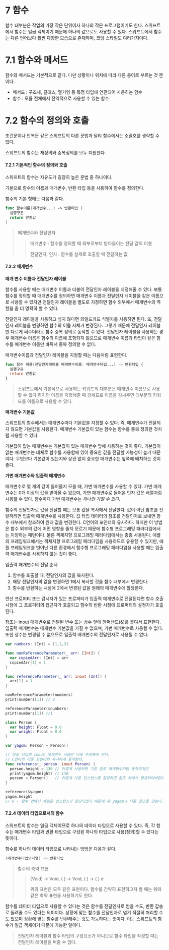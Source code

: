 # 7 함수

함수 대부분은 작업의 가장 작은 단위이자 하나의 작은 프로그램이기도 한다. 스위프트에서 함수는 일급 객체이기 때문에 하나의 값으로도 사용할 수 있다. 스위프트에서 함수는 다른 언어보다 훨씬 다양한 모습으로 존재하며, 코딩 스타일도 여러가지이다.



# 7.1 함수와 메서드

함수와 메서드는 기본적으로 같다. 다만 상황이나 위치에 따라 다른 용어로 부르는 것 뿐이다.

- 메서드 : 구조체, 클래스, 열거형 등 특정 타입에 연관되어 사용하는 함수
- 함수 : 모듈 전체에서 전역적으로 사용할 수 있는 함수



# 7.2 함수의 정의와 호출

조건문이나 반복문 같은 스위프트의 다른 문법과 달리 함수에서는 소괄호를 생략할 수 없다. 

스위프트의 함수는 재정의와 중복정의를 모두 지원한다. 

#### 7.2.1 기본적인 함수의 정의와 호출

스위프트의 함수는 자유도가 굉장히 높은 문법 중 하나이다. 

기본으로 함수의 이름과 매개변수, 반환 타입 등을 사용하여 함수를 정의한다.

함수의 기본 형태는 다음과 같다.

```swift
func 함수이름(매개변수...) -> 반환타입 {
  실행구문
  return 반환값
}
```

> 매개변수와 전달인자
>
> > 매개변수 : 함수를 정의할 때 외부로부터 받아들이는 전달 값의 이름
> >
> > 전달인자, 인자 : 함수를 실제로 호출할 때 전달하는 값

#### 7.2.2 매개변수

**매개 변수 이름과 전달인자 레이블**

함수를 사용할 때는 매개변수 이름과 더불어 전달인자 레이블을 지정해줄 수 있다. 보통 함수를 정의할 때 매개변수를 정의하면 매개변수 이름과 전달인자 레이블을 같은 이름으로 사용할 수 있지만 전달인자 레이블을 별도로 지정하면 함수 외부에서 매개변수의 역할을 좀 더 명확히 할 수 있다.

전달인자 레이블을 사용하고 싶지 않다면 와일드카드 식별자를 사용하면 된다. 또, 전달인자 레이블을 변경하면 함수의 이름 자체가 변경된다.  그렇기 때문에 전달인자 레이블만 다르게 써주더라도 함수 중복 정의로 동작할 수 있다. 전달인자 레이블을 사용하는 경우 매개변수 이름은 함수의 이름에 포함되지 않으므로 매개변수 이름과 타입이 같은 함수를 매개변수 이름만 바꿔서 중복 정의할 수 없다.

매개변수이름과 전달인자 레이블을 지정할 때는 다음처럼 표현한다.

```swift
func 함수 이름(전달인자레이블 매개변수이름: 매개변수타입...) -> 반환타입 {
  실행구문
  return 반환값
}
```

> 스위프트에서 기본적으로 사용하는 키워드의 대부분은 매개변수 이름으로 사용할 수 없다.하지만 이름을 지정해줄 때 강세표로 이름을 감싸주면 대부분의 키워드를 이름으로 사용할 수 있다.

**매개변수 기본값**

스위프트의 함수에서는 매개변수마다 기본값을 지정할 수 있다. 즉, 매개변수가 전달되지 않으면 기본값을 사용한다. 매개변수 기본값이 있는 함수는 함수를 중복 정의한 것처럼 사용할 수 있다. 

기본값이 없는 매개변수는 기본값이 있는 매개변수 앞에 사용하는 것이 좋다. 기본값이 없는 매개변수는 대체로 함수를 사용함에 있어 중요한 값을 전달할 가능성이 높기 때문이다. 무엇보다 기본값이 있는지와 상관 없이 중요한 매개변수는 앞쪽에 배치하는 것이 좋다. 

**가변 매개변수와 입출력 매개변수**

매개변수로 몇 개의 값이 들어올지 모를 때, 가변 매개변수를 사용할 수 있다. 가변 매개변수는 0개 이상의 값을 받아올 수 있으며, 가변 매개변수로 들어온 인자 값은 배열처럼 사용할 수 있다. 함수마다 가변 매개변수는 *하나만 가질 수 있다.*

함수의 전달인자로 값을 전달할 때는 보통 값을 복사해서 전달한다. 값이 아닌 참조를 전달하려면 입출력 매개변수를 사용한다. 값 타입 데이터의 참조를 전달인자로 보내면 함수 내부에서 참조하여 원래 값을 변경한다. C언어의 포인터와 유사하다. 하지만 이 방법은 함수 외부의 값에 어떤 영향을 줄지 모르기 때문에 함수형 프로그래밍 패러다임에서는 지양하는 패턴이다. 물론 객체지향 프로그래밍 패러다임에서는 종종 사용된다. 애플의 프레임워크에서는 객체지향 프로그래밍 패러다임을 사용하므로 유용할 수 있지만, 애플 프레임워크를 벗어난 다른 환경에서 함수형 프로그래밍 패러다임을 사용할 때는 입출력 매개변수를 사용하지 않는 것이 좋다. 

입출력 매개변수의 전달 순서

1. 함수를 호출할 때, 전달인자의 값을 복사한다.
2. 해당 전달인자의 값을 변경하면 1에서 복사할 것을 함수 내부에서 변경한다.
3. 함수를 반환하는 시점에 2에서 변경된 값을 원래의 매개변수에 할당한다.

연산 프로퍼티 또는 감시자가 있는 프로퍼티가 입출력 매개변수로 전달된다면 함수 호출 시점에 그 프로퍼티의 접근자가 호출되고 함수의 반환 시점에 프로퍼티의 설정자가 호출된다. 

참조는 inout 매개변수로 전달된 변수 또는 상수 앞에 앰퍼샌드(&)를 붙여서 표현한다. 입출력 매개변수는 매개변수 기본값을 가질 수 없으며, 가변 매개변수로 사용될 수 없다. 또한 상수는 변경될 수 없으므로 입출력 배개변수의 전달인자로 사용될 수 없다.

```swift 
var numbers: [Int] = [1,2,3]

func nonReferenceParameter(_ arr: [Int]) {
  var copiedArr: [Int] = arr
  copiedArr[1] = 1
}

func referenceParameter(_ arr: inout [Int]) {
  arr[1] = 1
}

nonReferenceParameter(numbers) 
print(numbers[1]) // 2

referenceParameter(&numbers) 
print(numbers[1]) //1

class Person {
  var height: Float = 0.0
  var weight: Float = 0.0
}

var yagom: Person = Person()

// 참조 타입의 inout 매개변수 사용은 더욱 주의해야 한다.
// C언어의 이중 포인터와 유사하게 동작한다.
func reference(_ person: inout Person) {
  person.height = 130 // 이렇게 사용하면 기존 참조 매개변수처럼 동작하지만
  print(yagom.height) // 130
  person = Person()   // 이렇게 다른 인스턴스를 할당하면 참조 자체가 변경되어버린다.
}

reference(&yagom)
yagom.height
// 0 - 함수 안에서 새로운 인스턴스가 할당되었기 때문에 위 yagom과 다른 참조를 갖는다.
```

#### 7.2.4 데이터 타입으로서의 함수

스위프트의 함수는 일급 객체이므로 하나의 데이터 타입으로 사용할 수 있다. 즉, 각 함수는 매개변수 타입과 반환 타입으로 구성된 하나의 타입으로 사용(정의)할 수 있다는 뜻이다. 

함수를 하나의 데이터 타입으로 나타내는 방법은 다음과 같다.

```swift
(매개변수타입의나열) -> 반환타입
```

> 함수의 축약 표현
>
> > (Void) -> Void, ( ) -> Void, ( ) -> ( ) d
> >
> > 위의 표현은 모두 같은 표현이다. 함수를 간략히 표현하고자 할 때는 위와 같은 축약 표현을 사용하기도 한다.

함수를 데이터 타입으로 사용할 수 있다는 것은 함수를 전달인자로 받을 수도, 반환 갑승로 돌려줄 수도 있다는 의미이다. 상황에 맞는 함수를 전달인자로 넘겨 적절히 처리할 수도 있으며 상황에 맞는 함수를 반환해주는 것도 가능하다는 뜻이다. 이는 스위프트의 함수가 일급 객체이기 때문에 가능한 일이다. 

> 전달인자 레이블과 함수 타입의 구성요소가 아니므로 함수 타입을 작성할 때는 전달인자 레이블을 써줄 수 없다.